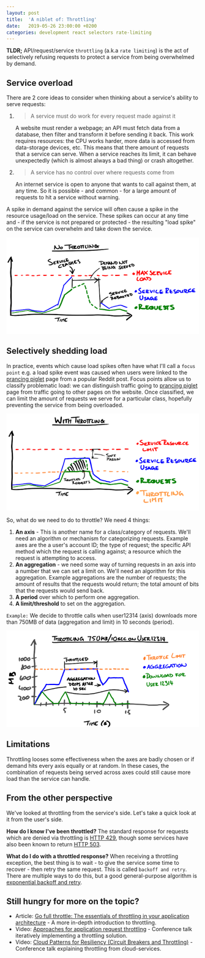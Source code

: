 ```yaml
---
layout: post
title:  'A niblet of: Throttling'
date:   2019-05-26 23:00:00 +0200
categories: development react selectors rate-limiting
---
```


**TLDR;** API/request/service `throttling` (a.k.a `rate limiting`) is the act of selectively refusing requests to protect a service from being overwhelmed by demand.

## Service overload

There are 2 core ideas to consider when thinking about a service's ability to serve requests:

1. > A service must do work for every request made against it

    A website must render a webpage; an API must fetch data from a database, then filter and transform it before sending it back. This work requires resources: the CPU works harder, more data is accessed from data-storage devices, etc. This means that there amount of requests that a service can serve. When a service reaches its limit, it can behave unexpectedly (which is almost always a bad thing) or crash altogether.
2. > A service has no control over where requests come from
   
    An internet service is open to anyone that wants to call against them, at any time. So it is possible - and common - for a large amount of requests to hit a service without warning.

A spike in demand against the service will often cause a spike in the resource usage/load on the service. These spikes can occur at any time and - if the service is not prepared or protected - the resulting "load spike" on the service can overwhelm and take down the service.

<img src="/assets/niblet-throttling-without-throttling.png" alt="without-throttling">

## Selectively shedding load

In practice, events which cause load spikes often have what I'll call a `focus point` e.g. a load spike event was caused when users were linked to the [prancing piglet][piglet] page from a popular Reddit post. Focus points allow us to classify problematic load: we can distinguish traffic going to [prancing piglet][piglet] page from traffic going to other pages on the website. Once classified, we can limit the amount of requests we serve for a particular class, hopefully preventing the service from being overloaded.

[piglet]: https://imgur.com/gallery/FsKMWiJ
<img src="/assets/niblet-throttling-with-throttling.png" alt="with-throttling">

So, what do we need to do to throttle? We need 4 things:

1. **An axis** - This is another name for a class/category of requests. We'll need an algorithm or mechanism for categorizing requests. Example axes are the a user's account ID; the type of request; the specific API method which the request is calling against; a resource which the request is attempting to access. 
2. **An aggregation** - we need some way of turning requests in an axis into a number that we can set a limit on. We'll need an algorithm for this aggregation. Example aggregations are the number of requests; the amount of results that the requests would return; the total amount of bits that the requests would send back.
3. **A period** over which to perform one aggregation. 
4. **A limit/threshold** to set on the aggregation.

`Example:` We decide to throttle calls when user12314 (axis) downloads more than 750MB of data (aggregation and limit) in 10 seconds (period).

<img src="/assets/niblet-throttling-example.png" alt="with-throttling">


## Limitations

Throttling looses some effectiveness when the axes are badly chosen or if demand hits every axis equally or at random. In these cases, the combination of requests being served across axes could still cause more load than the service can handle.

## From the other perspective

We've looked at throttling from the service's side. Let's take a quick look at it from the user's side.

**How do I know I've been throttled?** The standard response for requests which are denied via throttling is [HTTP 429](https://www.httpstatusgoats.net/429), though some services have also been known to return [HTTP 503](https://www.httpstatusgoats.net/503). 

**What do I do with a throttled response?** When receiving a throttling exception, the best thing is to wait - to give the service some time to recover - then retry the same request. This is called `backoff and retry`. There are multiple ways to do this, but a good general-purpose algorithm is [exponential backoff and retry](https://cloud.google.com/storage/docs/exponential-backoff).

## Still hungry for more on the topic?

 - Article: [Go full throttle: The essentials of throttling in your application architecture](https://developer.ibm.com/articles/mw-1705-phillips/) - A more in-depth introduction to throttling.
 - Video: [Approaches for application request throttling](https://www.youtube.com/watch?v=Q53eR7mFsRo) - Conference talk iteratively implementing a throttling solution.
 - Video: [Cloud Patterns for Resiliency (Circuit Breakers and Throttling)](https://youtu.be/yVnVY2HPVsI?t=1409) - Conference talk explaining throttling from cloud-services.